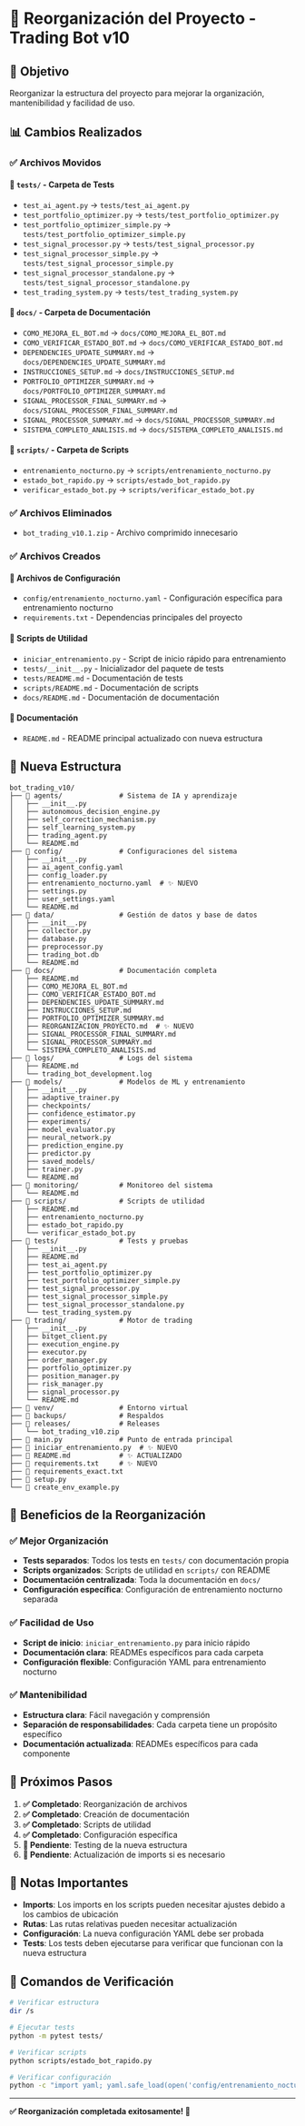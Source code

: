 # 📁 Reorganización del Proyecto - Trading Bot v10

## 🎯 Objetivo

Reorganizar la estructura del proyecto para mejorar la organización, mantenibilidad y facilidad de uso.

## 📊 Cambios Realizados

### ✅ Archivos Movidos

#### 📁 `tests/` - Carpeta de Tests
- `test_ai_agent.py` → `tests/test_ai_agent.py`
- `test_portfolio_optimizer.py` → `tests/test_portfolio_optimizer.py`
- `test_portfolio_optimizer_simple.py` → `tests/test_portfolio_optimizer_simple.py`
- `test_signal_processor.py` → `tests/test_signal_processor.py`
- `test_signal_processor_simple.py` → `tests/test_signal_processor_simple.py`
- `test_signal_processor_standalone.py` → `tests/test_signal_processor_standalone.py`
- `test_trading_system.py` → `tests/test_trading_system.py`

#### 📁 `docs/` - Carpeta de Documentación
- `COMO_MEJORA_EL_BOT.md` → `docs/COMO_MEJORA_EL_BOT.md`
- `COMO_VERIFICAR_ESTADO_BOT.md` → `docs/COMO_VERIFICAR_ESTADO_BOT.md`
- `DEPENDENCIES_UPDATE_SUMMARY.md` → `docs/DEPENDENCIES_UPDATE_SUMMARY.md`
- `INSTRUCCIONES_SETUP.md` → `docs/INSTRUCCIONES_SETUP.md`
- `PORTFOLIO_OPTIMIZER_SUMMARY.md` → `docs/PORTFOLIO_OPTIMIZER_SUMMARY.md`
- `SIGNAL_PROCESSOR_FINAL_SUMMARY.md` → `docs/SIGNAL_PROCESSOR_FINAL_SUMMARY.md`
- `SIGNAL_PROCESSOR_SUMMARY.md` → `docs/SIGNAL_PROCESSOR_SUMMARY.md`
- `SISTEMA_COMPLETO_ANALISIS.md` → `docs/SISTEMA_COMPLETO_ANALISIS.md`

#### 📁 `scripts/` - Carpeta de Scripts
- `entrenamiento_nocturno.py` → `scripts/entrenamiento_nocturno.py`
- `estado_bot_rapido.py` → `scripts/estado_bot_rapido.py`
- `verificar_estado_bot.py` → `scripts/verificar_estado_bot.py`

### ✅ Archivos Eliminados

- `bot_trading_v10.1.zip` - Archivo comprimido innecesario

### ✅ Archivos Creados

#### 📄 Archivos de Configuración
- `config/entrenamiento_nocturno.yaml` - Configuración específica para entrenamiento nocturno
- `requirements.txt` - Dependencias principales del proyecto

#### 📄 Scripts de Utilidad
- `iniciar_entrenamiento.py` - Script de inicio rápido para entrenamiento
- `tests/__init__.py` - Inicializador del paquete de tests
- `tests/README.md` - Documentación de tests
- `scripts/README.md` - Documentación de scripts
- `docs/README.md` - Documentación de documentación

#### 📄 Documentación
- `README.md` - README principal actualizado con nueva estructura

## 📁 Nueva Estructura

```
bot_trading_v10/
├── 📁 agents/              # Sistema de IA y aprendizaje
│   ├── __init__.py
│   ├── autonomous_decision_engine.py
│   ├── self_correction_mechanism.py
│   ├── self_learning_system.py
│   ├── trading_agent.py
│   └── README.md
├── 📁 config/              # Configuraciones del sistema
│   ├── __init__.py
│   ├── ai_agent_config.yaml
│   ├── config_loader.py
│   ├── entrenamiento_nocturno.yaml  # ✨ NUEVO
│   ├── settings.py
│   ├── user_settings.yaml
│   └── README.md
├── 📁 data/                # Gestión de datos y base de datos
│   ├── __init__.py
│   ├── collector.py
│   ├── database.py
│   ├── preprocessor.py
│   ├── trading_bot.db
│   └── README.md
├── 📁 docs/                # Documentación completa
│   ├── README.md
│   ├── COMO_MEJORA_EL_BOT.md
│   ├── COMO_VERIFICAR_ESTADO_BOT.md
│   ├── DEPENDENCIES_UPDATE_SUMMARY.md
│   ├── INSTRUCCIONES_SETUP.md
│   ├── PORTFOLIO_OPTIMIZER_SUMMARY.md
│   ├── REORGANIZACION_PROYECTO.md  # ✨ NUEVO
│   ├── SIGNAL_PROCESSOR_FINAL_SUMMARY.md
│   ├── SIGNAL_PROCESSOR_SUMMARY.md
│   └── SISTEMA_COMPLETO_ANALISIS.md
├── 📁 logs/                # Logs del sistema
│   ├── README.md
│   └── trading_bot_development.log
├── 📁 models/              # Modelos de ML y entrenamiento
│   ├── __init__.py
│   ├── adaptive_trainer.py
│   ├── checkpoints/
│   ├── confidence_estimator.py
│   ├── experiments/
│   ├── model_evaluator.py
│   ├── neural_network.py
│   ├── prediction_engine.py
│   ├── predictor.py
│   ├── saved_models/
│   ├── trainer.py
│   └── README.md
├── 📁 monitoring/          # Monitoreo del sistema
│   └── README.md
├── 📁 scripts/             # Scripts de utilidad
│   ├── README.md
│   ├── entrenamiento_nocturno.py
│   ├── estado_bot_rapido.py
│   └── verificar_estado_bot.py
├── 📁 tests/               # Tests y pruebas
│   ├── __init__.py
│   ├── README.md
│   ├── test_ai_agent.py
│   ├── test_portfolio_optimizer.py
│   ├── test_portfolio_optimizer_simple.py
│   ├── test_signal_processor.py
│   ├── test_signal_processor_simple.py
│   ├── test_signal_processor_standalone.py
│   └── test_trading_system.py
├── 📁 trading/             # Motor de trading
│   ├── __init__.py
│   ├── bitget_client.py
│   ├── execution_engine.py
│   ├── executor.py
│   ├── order_manager.py
│   ├── portfolio_optimizer.py
│   ├── position_manager.py
│   ├── risk_manager.py
│   ├── signal_processor.py
│   └── README.md
├── 📁 venv/                # Entorno virtual
├── 📁 backups/             # Respaldos
├── 📁 releases/            # Releases
│   └── bot_trading_v10.zip
├── 📄 main.py              # Punto de entrada principal
├── 📄 iniciar_entrenamiento.py  # ✨ NUEVO
├── 📄 README.md            # ✨ ACTUALIZADO
├── 📄 requirements.txt     # ✨ NUEVO
├── 📄 requirements_exact.txt
├── 📄 setup.py
└── 📄 create_env_example.py
```

## 🚀 Beneficios de la Reorganización

### ✅ Mejor Organización
- **Tests separados**: Todos los tests en `tests/` con documentación propia
- **Scripts organizados**: Scripts de utilidad en `scripts/` con README
- **Documentación centralizada**: Toda la documentación en `docs/`
- **Configuración específica**: Configuración de entrenamiento nocturno separada

### ✅ Facilidad de Uso
- **Script de inicio**: `iniciar_entrenamiento.py` para inicio rápido
- **Documentación clara**: READMEs específicos para cada carpeta
- **Configuración flexible**: Configuración YAML para entrenamiento nocturno

### ✅ Mantenibilidad
- **Estructura clara**: Fácil navegación y comprensión
- **Separación de responsabilidades**: Cada carpeta tiene un propósito específico
- **Documentación actualizada**: READMEs específicos para cada componente

## 🎯 Próximos Pasos

1. **✅ Completado**: Reorganización de archivos
2. **✅ Completado**: Creación de documentación
3. **✅ Completado**: Scripts de utilidad
4. **✅ Completado**: Configuración específica
5. **🔄 Pendiente**: Testing de la nueva estructura
6. **🔄 Pendiente**: Actualización de imports si es necesario

## 📝 Notas Importantes

- **Imports**: Los imports en los scripts pueden necesitar ajustes debido a los cambios de ubicación
- **Rutas**: Las rutas relativas pueden necesitar actualización
- **Configuración**: La nueva configuración YAML debe ser probada
- **Tests**: Los tests deben ejecutarse para verificar que funcionan con la nueva estructura

## 🔧 Comandos de Verificación

```bash
# Verificar estructura
dir /s

# Ejecutar tests
python -m pytest tests/

# Verificar scripts
python scripts/estado_bot_rapido.py

# Verificar configuración
python -c "import yaml; yaml.safe_load(open('config/entrenamiento_nocturno.yaml'))"
```

---

**✅ Reorganización completada exitosamente! 🎉**
